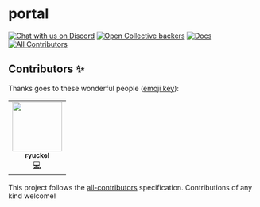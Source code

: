 # portal

[![Chat with us on Discord](https://img.shields.io/badge/chat-Discord-blueViolet.svg)](https://discord.gg/QwhGFAW)
[![Open Collective backers](https://img.shields.io/badge/accounting-OpenCollective-brown.svg)](https://opencollective.com/baby-degu)
[![Docs](https://img.shields.io/badge/docs-website-yellow.svg)](https://babydegu.com)
[![All Contributors](https://img.shields.io/badge/all_contributors-1-orange.svg)](#contributors-)

## Contributors ✨

Thanks goes to these wonderful people ([emoji key](https://allcontributors.org/docs/en/emoji-key)):

<!-- ALL-CONTRIBUTORS-LIST:START - Do not remove or modify this section -->
<!-- prettier-ignore-start -->
<!-- markdownlint-disable -->
<table>
  <tr>
    <td align="center"><a href="https://peaceful-mcclintock-c87ee2.netlify.app/"><img src="https://avatars0.githubusercontent.com/u/36391432?v=4" width="100px;" alt=""/><br /><sub><b>ryuckel</b></sub></a><br /><a href="https://github.com/baby-degu/docusaurus/commits?author=ryuckel" title="Code">💻</a></td>
  </tr>
</table>

<!-- markdownlint-enable -->
<!-- prettier-ignore-end -->
<!-- ALL-CONTRIBUTORS-LIST:END -->

This project follows the [all-contributors](https://github.com/all-contributors/all-contributors) specification. Contributions of any kind welcome!
